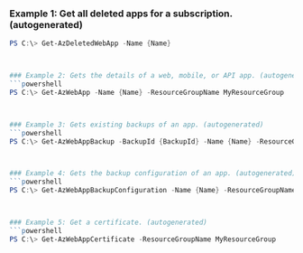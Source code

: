
### Example 1: Get all deleted apps for a subscription. (autogenerated)
```powershell
PS C:\> Get-AzDeletedWebApp -Name {Name}



### Example 2: Gets the details of a web, mobile, or API app. (autogenerated)
```powershell
PS C:\> Get-AzWebApp -Name {Name} -ResourceGroupName MyResourceGroup



### Example 3: Gets existing backups of an app. (autogenerated)
```powershell
PS C:\> Get-AzWebAppBackup -BackupId {BackupId} -Name {Name} -ResourceGroupName MyResourceGroup



### Example 4: Gets the backup configuration of an app. (autogenerated)
```powershell
PS C:\> Get-AzWebAppBackupConfiguration -Name {Name} -ResourceGroupName MyResourceGroup



### Example 5: Get a certificate. (autogenerated)
```powershell
PS C:\> Get-AzWebAppCertificate -ResourceGroupName MyResourceGroup


